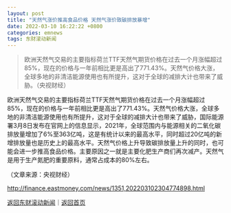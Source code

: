 ```yaml
---
layout: post
title: "天然气涨价推高食品价格 天然气涨价致碳排放暴增"
date: 2022-03-10 16:22:22 +0800
categories: emnews
tags: 东财滚动新闻
---
```

> 欧洲天然气交易的主要指标荷兰TTF天然气期货价格在过去一个月涨幅超过85%，现在的价格与一年前相比更是高出了771.43%。天然气价格大涨，全球多地的非清洁能源使用也有所提升，这对于全球的减排大计也带来了威胁。（央视财经）

<p>欧洲天然气交易的主要指标荷兰TTF天然气期货价格在过去一个月涨幅超过85%，现在的价格与一年前相比更是高出了771.43%。天然气价格大涨，全球多地的非清洁能源使用也有所提升，这对于全球的减排大计也带来了威胁，国际能源署3月8日发布在官网上的信息显示，2021年，全球范围内与能源相关的二氧化碳排放量增加了6%至363亿吨，这是有统计以来的最高水平，同时超过20亿吨的新增排放量也是历史上的最高水平。天然气价格上升导致碳排放量上升的同时，也可能会进一步推高食品价格。主要原因之一就是主要化肥生产商们再次减产。天然气是用于生产氮肥的重要原料，通常占成本的80%左右。</p><p class="em_media">（文章来源：央视财经）</p>

<http://finance.eastmoney.com/news/1351,202203102304774898.html>

[返回东财滚动新闻](//finews.withounder.com/emnews/)｜[返回首页](//finews.withounder.com/)